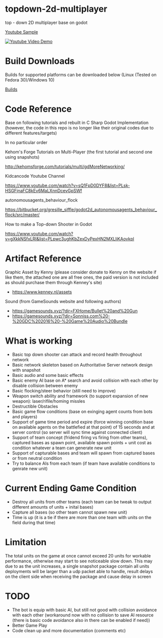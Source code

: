 # topdown-2d-multiplayer
top - down 2D multiplayer base on godot

 [Youtube Sample](https://www.youtube.com/playlist?list=PLlwvRbWsWmGUtEd47nyo0MUZJVJqvd4Iv)

[![Youtube Video Demo](https://img.youtube.com/vi/d3StGAHZxdE/0.jpg)](https://www.youtube.com/playlist?list=PLlwvRbWsWmGUtEd47nyo0MUZJVJqvd4Iv)


Build Downloads
======
Builds for supported platforms can be downloaded below (Linux (Tested on Fedora 30)/Windows 10)

[Builds](https://github.com/danilko/topdown-2d-multiplayer/releases)

Code Reference
======
Base on following tutorials and rebuilt in C Sharp Godot Implementation (however,  the code in this repo is no longer like their original codes due to different features/targets)

In no particular order

Kehom's Forge Tutorials on Multi-Player (the first tutorial and second one using snapshots)

http://kehomsforge.com/tutorials/multi/gdMoreNetworking/

Kidcancode Youtube Channel

https://www.youtube.com/watch?v=sQ1FpD0DYF8&list=PLsk-HSGFjnaFC8kEv6MaLXnnDcevGpSWf

autonomousagents_behaviour_flock

https://bitbucket.org/gresille_siffle/godot2d_autonomousagents_behaviour_flock/src/master/

How to make a Top-down Shooter in Godot

https://www.youtube.com/watch?v=gXkkNSfxLRI&list=PLpwc3ughKbZexDyPexHN2MXLliKAovkpl

Artifact Reference
======
Graphic Asset by Kenny (please consider donate to Kenny on the website if like them, the attached one are all free ones, the paid version is not included as should purchase them through Kenney's site)

- https://www.kenney.nl/assets

Sound (from GameSounds website and following authors)

- https://gamesounds.xyz/?dir=FXHome/Bullet%20and%20Gun
- https://gamesounds.xyz/?dir=Sonniss.com%20-%20GDC%202016%20-%20Game%20Audio%20Bundle

What is working
======

- Basic top down shooter can attack and record health throughout network
- Basic network skeleton based on Authoritative Server network design with snapshot
- Basic audio and some basic effects 
- Basic enemy AI base on A* search and avoid collision with each other by disable collision between enemy
- Basic flocking/steer behavior (still need to improve)
- Weapon switch ability and framework (to support expansion of new weapon): laser/rifile/homing missles
- Destructible Obstacles
- Basic game flow conditions (base on exinging agent counts from bots and players)
- Support of game time period and expire (force winning condition base on available agents on the battlefied at that point) of 15 seconds and at server control (so server will sync time against connected client)
- Support of team concept (fridend firing vs firing from other teams), captured bases as spawn point, available spawn points + unit cost as condition whatever a team can generate new unit
- Support of capturable bases and team will spawn from captured bases or from neutral condition
- Try to balance AIs from each team (if team have available conditions to genrate new unit)

Current Ending Game Condition
======
- Destroy all units from other teams (each team can be tweak to output different amounts of units + inital bases)
- Capture all bases (so other team cannot spawn new unit)
- Time is up (it is a tie if there are more than one team with units on the field during that time)


Limitation
======
The total units on the game at once cannot exceed 20 units for workable performance, otherwise may start to see noticeable slow down. This may due to as the unit increases, a single snapshot package contain all units deployments will be larger than a udp packet able to handle, result delays on the client side when receiving the package and cause delay in screen

TODO
======
- The bot is equip with basic AI, but still not good with collision avoidance with each other (workaround now with no collision to save AI resource (there is basic code avoidance also in there can be enabled if need))
- Better Game Play
- Code clean up and more documentation (comments etc)
